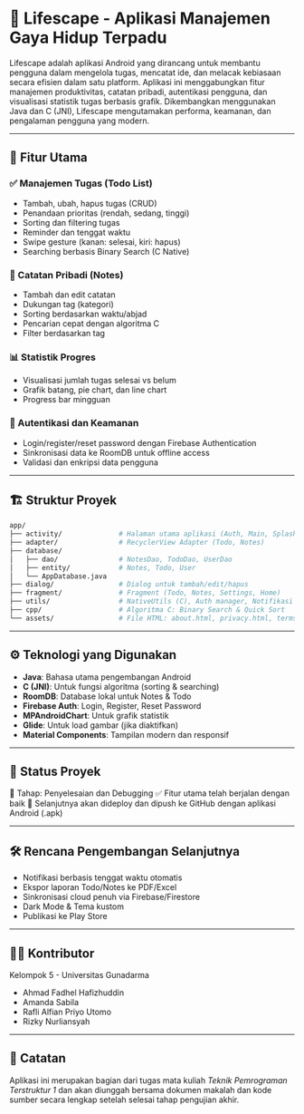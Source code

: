 # 🧠 Lifescape - Aplikasi Manajemen Gaya Hidup Terpadu

Lifescape adalah aplikasi Android yang dirancang untuk membantu pengguna dalam mengelola tugas, mencatat ide, dan melacak kebiasaan secara efisien dalam satu platform. Aplikasi ini menggabungkan fitur manajemen produktivitas, catatan pribadi, autentikasi pengguna, dan visualisasi statistik tugas berbasis grafik. Dikembangkan menggunakan Java dan C (JNI), Lifescape mengutamakan performa, keamanan, dan pengalaman pengguna yang modern.

---

## 📲 Fitur Utama

### ✅ Manajemen Tugas (Todo List)
- Tambah, ubah, hapus tugas (CRUD)
- Penandaan prioritas (rendah, sedang, tinggi)
- Sorting dan filtering tugas
- Reminder dan tenggat waktu
- Swipe gesture (kanan: selesai, kiri: hapus)
- Searching berbasis Binary Search (C Native)

### 📝 Catatan Pribadi (Notes)
- Tambah dan edit catatan
- Dukungan tag (kategori)
- Sorting berdasarkan waktu/abjad
- Pencarian cepat dengan algoritma C
- Filter berdasarkan tag

### 📊 Statistik Progres
- Visualisasi jumlah tugas selesai vs belum
- Grafik batang, pie chart, dan line chart
- Progress bar mingguan

### 🔐 Autentikasi dan Keamanan
- Login/register/reset password dengan Firebase Authentication
- Sinkronisasi data ke RoomDB untuk offline access
- Validasi dan enkripsi data pengguna

---

## 🏗️ Struktur Proyek

```bash
app/
├── activity/              # Halaman utama aplikasi (Auth, Main, Splash)
├── adapter/               # RecyclerView Adapter (Todo, Notes)
├── database/
│   ├── dao/               # NotesDao, TodoDao, UserDao
│   ├── entity/            # Notes, Todo, User
│   └── AppDatabase.java
├── dialog/                # Dialog untuk tambah/edit/hapus
├── fragment/              # Fragment (Todo, Notes, Settings, Home)
├── utils/                 # NativeUtils (C), Auth manager, Notifikasi
├── cpp/                   # Algoritma C: Binary Search & Quick Sort
└── assets/                # File HTML: about.html, privacy.html, terms.html
```
---

## ⚙️ Teknologi yang Digunakan

* **Java**: Bahasa utama pengembangan Android
* **C (JNI)**: Untuk fungsi algoritma (sorting & searching)
* **RoomDB**: Database lokal untuk Notes & Todo
* **Firebase Auth**: Login, Register, Reset Password
* **MPAndroidChart**: Untuk grafik statistik
* **Glide**: Untuk load gambar (jika diaktifkan)
* **Material Components**: Tampilan modern dan responsif

---

## 🚧 Status Proyek

📘 Tahap: Penyelesaian dan Debugging
✅ Fitur utama telah berjalan dengan baik
🚀 Selanjutnya akan dideploy dan dipush ke GitHub dengan aplikasi Android (.apk)

---

## 🛠️ Rencana Pengembangan Selanjutnya

* Notifikasi berbasis tenggat waktu otomatis
* Ekspor laporan Todo/Notes ke PDF/Excel
* Sinkronisasi cloud penuh via Firebase/Firestore
* Dark Mode & Tema kustom
* Publikasi ke Play Store

---

## 👨‍💻 Kontributor

Kelompok 5 - Universitas Gunadarma

* Ahmad Fadhel Hafizhuddin
* Amanda Sabila
* Rafli Alfian Priyo Utomo
* Rizky Nurliansyah

---

## 📌 Catatan

Aplikasi ini merupakan bagian dari tugas mata kuliah *Teknik Pemrograman Terstruktur 1* dan akan diunggah bersama dokumen makalah dan kode sumber secara lengkap setelah selesai tahap pengujian akhir.
